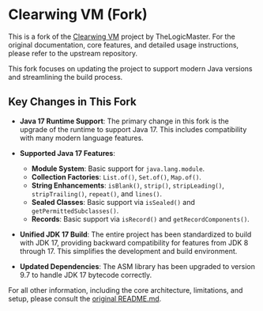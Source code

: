 # Clearwing VM (Fork)

This is a fork of the [Clearwing VM](https://github.com/SwitchGDX/clearwing-vm) project by TheLogicMaster. For the original documentation, core features, and detailed usage instructions, please refer to the upstream repository.

This fork focuses on updating the project to support modern Java versions and streamlining the build process.

## Key Changes in This Fork

*   **Java 17 Runtime Support**: The primary change in this fork is the upgrade of the runtime to support Java 17. This includes compatibility with many modern language features.

*   **Supported Java 17 Features**:
    *   **Module System**: Basic support for `java.lang.module`.
    *   **Collection Factories**: `List.of()`, `Set.of()`, `Map.of()`.
    *   **String Enhancements**: `isBlank()`, `strip()`, `stripLeading()`, `stripTrailing()`, `repeat()`, and `lines()`.
    *   **Sealed Classes**: Basic support via `isSealed()` and `getPermittedSubclasses()`.
    *   **Records**: Basic support via `isRecord()` and `getRecordComponents()`.

*   **Unified JDK 17 Build**: The entire project has been standardized to build with JDK 17, providing backward compatibility for features from JDK 8 through 17. This simplifies the development and build environment.

*   **Updated Dependencies**: The ASM library has been upgraded to version 9.7 to handle JDK 17 bytecode correctly.

For all other information, including the core architecture, limitations, and setup, please consult the [original README.md](https://github.com/SwitchGDX/clearwing-vm/blob/master/README.md).